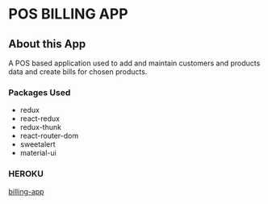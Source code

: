 # POS BILLING APP

## About this App

A POS based application used to add and maintain customers and products data and create bills for chosen products.

### Packages Used

* redux
* react-redux
* redux-thunk
* react-router-dom
* sweetalert
* material-ui

### HEROKU
[billing-app](https://pos-billing-app-heroku.herokuapp.com/)
